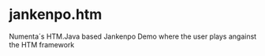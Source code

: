 # jankenpo.htm
Numenta´s HTM.Java based Jankenpo Demo where the user plays angainst the HTM framework
